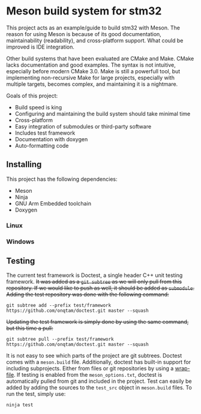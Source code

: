 # Meson build system for stm32

This project acts as an example/guide to build stm32 with Meson. The reason for using Meson is because of its good documentation, maintainability (readability), and cross-platform support. What could be improved is IDE integration.

Other build systems that have been evaluated are CMake and Make. CMake lacks documentation and good examples. The syntax is not intuitive, especially before modern CMake 3.0. Make is still a powerfull tool, but implementing non-recursive Make for large projects, especially with multiple targets, becomes complex, and maintaining it is a nightmare.

Goals of this project:
* Build speed is king
* Configuring and maintaining the build system should take minimal time
* Cross-platform
* Easy integration of submodules or third-party software
* Includes test framework
* Documentation with doxygen
* Auto-formatting code

## Installing

This project has the following dependencies:
* Meson
* Ninja
* GNU Arm Embedded toolchain
* Doxygen

### Linux

### Windows

## Testing

The current test framework is Doctest, a single header C++ unit testing framework. ~~It was added as a `git subtree` as we will only pull from this repository. If we would like to push as well, it should be added as `submodule`. Adding the test repository was done with the following command:~~
```
git subtree add --prefix test/framework https://github.com/onqtam/doctest.git master --squash
```
~~Updating the test framework is simply done by using the same command, but this time a pull:~~
```
git subtree pull --prefix test/framework https://github.com/onqtam/doctest.git master --squash
```
It is not easy to see which parts of the project are git subtrees. Doctest comes with a `meson.build` file. Additionally, doctest has built-in support for including subprojects. Either from files or git repositories by using a [wrap-file](https://mesonbuild.com/Wrap-dependency-system-manual.html).
If testing is enabled from the `meson_options.txt`, doctest is automatically pulled from git and included in the project. Test can easily be added by adding the sources to the `test_src` object in `meson.build` files.
To run the test, simply use:
```
ninja test
```

